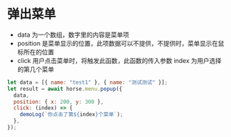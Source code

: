 # 弹出菜单

- data 为一个数组，数字里的内容是菜单项
- position 是菜单显示的位置，此项数据可以不提供，不提供时，菜单显示在鼠标所在的位置
- click 用户点击菜单时，将触发此函数，此函数的传入参数 index 为用户选择的第几个菜单

```js
let data = [{ name: "test1" }, { name: "测试测试" }];
let result = await horse.menu.popup({
  data,
  position: { x: 200, y: 300 },
  click: (index) => {
    demoLog(`你点击了第${index}个菜单`);
  },
});
```
